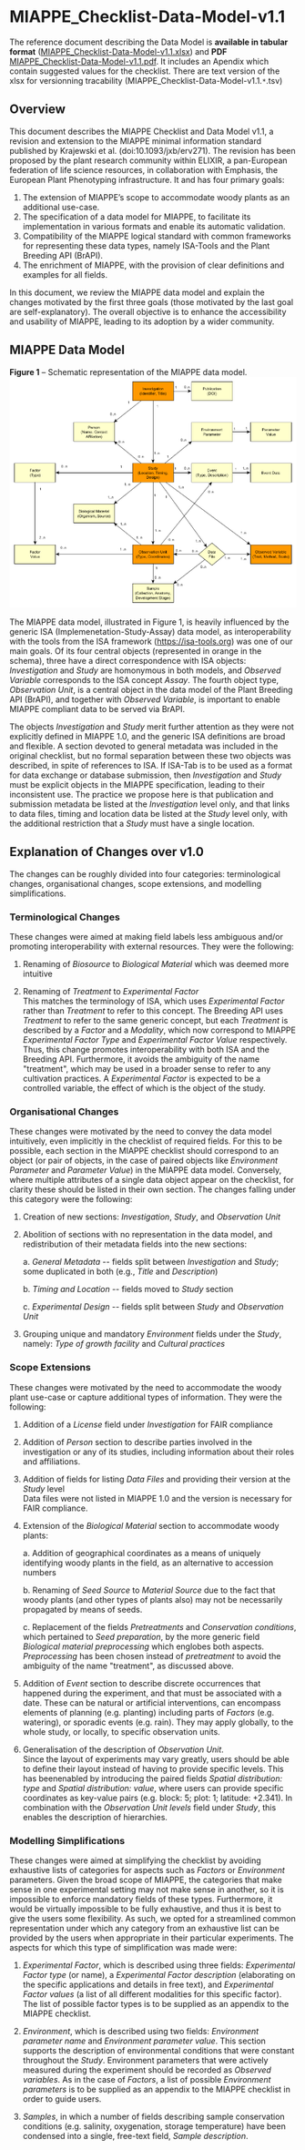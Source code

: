 # MIAPPE_Checklist-Data-Model-v1.1
The reference document describing the Data Model is **available in tabular format** ([MIAPPE_Checklist-Data-Model-v1.1.xlsx](MIAPPE_Checklist-Data-Model-v1.1.xlsx)) and **PDF** [MIAPPE_Checklist-Data-Model-v1.1.pdf](MIAPPE_Checklist-Data-Model-v1.1.pdf). It includes an Apendix which contain suggested values for the checklist. There are text version of the xlsx for versionning tracability (MIAPPE_Checklist-Data-Model-v1.1.``*``.tsv)

## Overview

This document describes the MIAPPE Checklist and Data Model v1.1, a revision and extension to the MIAPPE minimal information standard published by Krajewski et al. (doi:10.1093/jxb/erv271). The revision has been proposed by the plant research community within ELIXIR, a pan-European federation of life science resources, in collaboration with Emphasis, the European Plant Phenotyping infrastructure. It and has four primary goals:

1. The extension of MIAPPE’s scope to accommodate woody plants as an additional use-case.
1. The specification of a data model for MIAPPE, to facilitate its implementation in various formats and enable its automatic validation.
1. Compatibility of the MIAPPE logical standard with common frameworks for representing these data types, namely ISA-Tools and the Plant Breeding API (BrAPI).
1. The enrichment of MIAPPE, with the provision of clear definitions and examples for all fields.

In this document, we review the MIAPPE data model and explain the changes motivated by the first three goals (those motivated by the last goal are self-explanatory). The overall objective is to enhance the accessibility and usability of MIAPPE, leading to its adoption by a wider community.



## MIAPPE Data Model

**Figure 1** – Schematic representation of the MIAPPE data model.
![MIAPPE-data-model](MIAPPE_Checklist-Data-Model-v1.1.png?raw=true "MIAPPE-data-model")

The MIAPPE data model, illustrated in Figure 1, is heavily influenced by
the generic ISA (Implemenetation-Study-Assay) data model, as
interoperability with the tools from the ISA framework
(https://isa-tools.org) was one of our main goals. Of its four central
objects (represented in orange in the schema), three have a direct
correspondence with ISA objects: *Investigation* and *Study* are
homonymous in both models, and *Observed Variable* corresponds to the
ISA concept *Assay*. The fourth object type, *Observation Unit*, is a
central object in the data model of the Plant Breeding API (BrAPI), and
together with *Observed Variable*, is important to enable MIAPPE
compliant data to be served via BrAPI.

The objects *Investigation* and *Study* merit further attention as they
were not explicitly defined in MIAPPE 1.0, and the generic ISA
definitions are broad and flexible. A section devoted to general
metadata was included in the original checklist, but no formal
separation between these two objects was described, in spite of
references to ISA. If ISA-Tab is to be used as a format for data
exchange or database submission, then *Investigation* and *Study* must
be explicit objects in the MIAPPE specification, leading to their
inconsistent use. The practice we propose here is that publication and
submission metadata be listed at the *Investigation* level only, and
that links to data files, timing and location data be listed at the
*Study* level only, with the additional restriction that a *Study* must
have a single location.


## Explanation of Changes over v1.0

The changes can be roughly divided into four categories: terminological changes, organisational changes, scope extensions, and modelling simplifications.

### Terminological Changes

These changes were aimed at making field labels less ambiguous and/or promoting interoperability with external resources. They were the following: 

1.  Renaming of *Biosource* to *Biological Material* which was deemed
    more intuitive

2.  Renaming of *Treatment* to *Experimental Factor*\
    This matches the terminology of ISA, which uses *Experimental Factor* rather than
    *Treatment* to refer to this concept. The Breeding API uses
    *Treatment* to refer to the same generic concept, but each
    *Treatment* is described by a *Factor* and a *Modality*, which now
    correspond to MIAPPE *Experimental Factor Type* and *Experimental Factor Value*
    respectively. Thus, this change promotes interoperability with both
    ISA and the Breeding API. Furthermore, it avoids the ambiguity of
    the name "treatment", which may be used in a broader sense to refer
    to any cultivation practices. A *Experimental Factor* is expected to be a
    controlled variable, the effect of which is the object of the study.

### Organisational Changes

These changes were motivated by the need to convey the data model intuitively, even implicitly in the checklist of required fields. For this to be possible, each section in the MIAPPE checklist should correspond to an object (or pair of objects, in the case of paired objects like *Environment Parameter* and *Parameter Value*) in the MIAPPE data model. Conversely, where multiple attributes of a single data object appear on the checklist, for clarity these should be listed in their own section. The changes falling under this category were the following:

1.  Creation of new sections: *Investigation*, *Study*, and *Observation
    Unit*

1.  Abolition of sections with no representation in the data model, and
    redistribution of their metadata fields into the new sections:

    a.  *General Metadata* -- fields split between *Investigation* and
        *Study*; some duplicated in both (e.g., *Title* and
        *Description*)

    b.  *Timing and Location* -- fields moved to *Study* section

    c.  *Experimental Design* -- fields split between *Study* and
        *Observation Unit*

1.  Grouping unique and mandatory *Environment* fields under the
    *Study*, namely: *Type of growth facility* and *Cultural practices*

### Scope Extensions

These changes were motivated by the need to accommodate the woody plant use-case or capture additional types of information. They were the following: 

1.  Addition of a *License* field under *Investigation* for FAIR
    compliance

1.  Addition of *Person* section to describe parties involved in the
    investigation or any of its studies, including information about
    their roles and affiliations.

1.  Addition of fields for listing *Data Files* and providing their
    version at the *Study* level\
    Data files were not listed in MIAPPE 1.0 and the version is
    necessary for FAIR compliance.

1.  Extension of the *Biological Material* section to accommodate woody
    plants:

    a.  Addition of geographical coordinates as a means of uniquely
        identifying woody plants in the field, as an alternative to
        accession numbers

    b.  Renaming of *Seed Source* to *Material Source* due to the fact
        that woody plants (and other types of plants also) may not be
        necessarily propagated by means of seeds.

    c.  Replacement of the fields *Pretreatments* and *Conservation
        conditions*, which pertained to *Seed preparation*, by the more
        generic field *Biological material preprocessing* which englobes
        both aspects. *Preprocessing* has been chosen instead of
        *pretreatment* to avoid the ambiguity of the name "treatment",
        as discussed above.

1. Addition of *Event* section to describe discrete occurrences that
    happened during the experiment, and that must be associated with a
    date. These can be natural or artificial interventions, can
    encompass elements of planning (e.g. planting) including parts of
    *Factors* (e.g. watering), or sporadic events (e.g. rain). They may
    apply globally, to the whole study, or locally, to specific
    observation units.

1. Generalisation of the description of *Observation Unit*.\
    Since the layout of experiments may vary greatly, users should be
    able to define their layout instead of having to provide specific
    levels. This has beenenabled by introducing the paired fields
    *Spatial distribution: type* and *Spatial distribution: value*,
    where users can provide specific coordinates as key-value pairs
    (e.g. block: 5; plot: 1; latitude: +2.341). In combination with the
    *Observation Unit levels* field under *Study*, this enables the
    description of hierarchies.

### Modelling Simplifications

These changes were aimed at simplifying the checklist by avoiding exhaustive lists of categories for aspects such as *Factors* or *Environment* parameters. Given the broad scope of MIAPPE, the categories that make sense in one experimental setting may not make sense in another, so it is impossible to enforce mandatory fields of these types. Furthermore, it would be virtually impossible to be fully exhaustive, and thus it is best to give the users some flexibility. As such, we opted for a streamlined common representation under which any category from an exhaustive list can be provided by the users when appropriate in their particular experiments. The aspects for which this type of simplification was made were:

1. *Experimental Factor*, which is described using three fields: *Experimental Factor type* (or
    name), a *Experimental Factor description* (elaborating on the specific
    applications and details in free text), and *Experimental Factor values* (a list
    of all different modalities for this specific factor). The list of
    possible factor types is to be supplied as an appendix to the MIAPPE
    checklist.

1. *Environment*, which is described using two fields: *Environment
    parameter name* and *Environment parameter value*. This section
    supports the description of environmental conditions that were
    constant throughout the *Study*. Environment parameters that were
    actively measured during the experiment should be recorded as
    *Observed variables*. As in the case of *Factors*, a list of
    possible *Environment parameters* is to be supplied as an appendix
    to the MIAPPE checklist in order to guide users.

1. *Samples*, in which a number of fields describing sample
    conservation conditions (e.g. salinity, oxygenation, storage
    temperature) have been condensed into a single, free-text field,
    *Sample description*.
